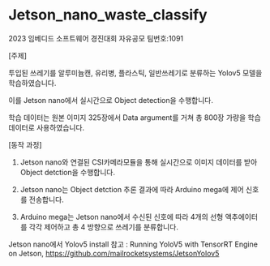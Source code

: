 # Jetson_nano_waste_classify
2023 임베디드 소프트웨어 경진대회 자유공모 팀번호:1091 

[주제]

투입된 쓰레기를 알루미늄캔, 유리병, 플라스틱, 일반쓰레기로 분류하는 Yolov5 모델을 학습하였습니다. 

이를 Jetson nano에서 실시간으로 Object detection을 수행합니다. 

학습 데이터는 원본 이미지 325장에서 Data argument를 거쳐 총 800장 가량을 학습 데이터로 사용하였습니다. 

[동작 과정]

1. Jetson nano와 연결된 CSI카메라모듈을 통해 실시간으로 이미지 데이터를 받아 Object detction을 수행합니다. 

2. Jetson nano는 Object detction 추론 결과에 따라 Arduino mega에 제어 신호를 전송합니다.

3. Arduino mega는 Jetson nano에서 수신된 신호에 따라 4개의 선형 액추에이터를 각각 제어하고 총 4 방향으로 쓰레기를 분류합니다. 

Jetson nano에서 Yolov5 install 참고 : Running YoloV5 with TensorRT Engine on Jetson, https://github.com/mailrocketsystems/JetsonYolov5

